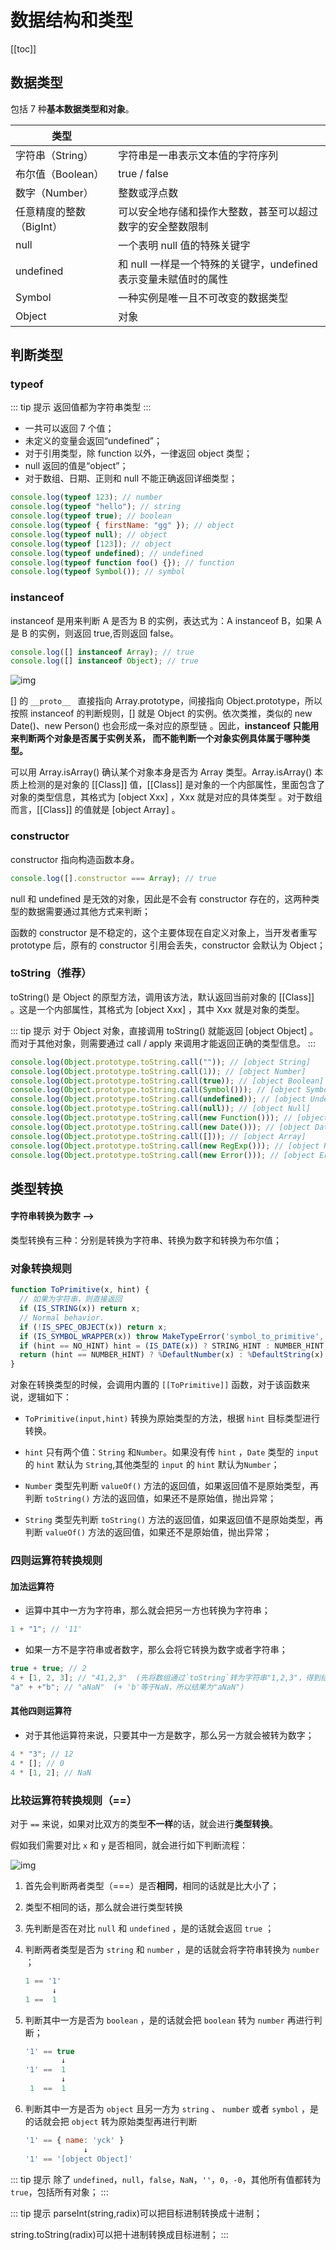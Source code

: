 # 数据结构和类型

[[toc]]

## 数据类型

包括 7 种**基本数据类型和对象**。

| 类型                     |                                                                  |
| ------------------------ | ---------------------------------------------------------------- |
| 字符串（String）         | 字符串是一串表示文本值的字符序列                                 |
| 布尔值（Boolean）        | true / false                                                     |
| 数字（Number）           | 整数或浮点数                                                     |
| 任意精度的整数（BigInt） | 可以安全地存储和操作大整数，甚至可以超过数字的安全整数限制       |
| null                     | 一个表明 null 值的特殊关键字                                     |
| undefined                | 和 null 一样是一个特殊的关键字，undefined 表示变量未赋值时的属性 |
| Symbol                   | 一种实例是唯一且不可改变的数据类型                               |
| Object                   | 对象                                                             |

## 判断类型

### typeof

::: tip 提示
返回值都为字符串类型
:::

- 一共可以返回 7 个值；
- 未定义的变量会返回“undefined”；
- 对于引用类型，除 function 以外，一律返回 object 类型；
- null 返回的值是“object”；
- 对于数组、日期、正则和 null 不能正确返回详细类型；

```js
console.log(typeof 123); // number
console.log(typeof "hello"); // string
console.log(typeof true); // boolean
console.log(typeof { firstName: "gg" }); // object
console.log(typeof null); // object
console.log(typeof [123]); // object
console.log(typeof undefined); // undefined
console.log(typeof function foo() {}); // function
console.log(typeof Symbol()); // symbol
```

### instanceof

instanceof 是用来判断 A 是否为 B 的实例，表达式为：A instanceof B，如果 A 是 B 的实例，则返回 true,否则返回 false。

```js
console.log([] instanceof Array); // true
console.log([] instanceof Object); // true
```

![img](/images/javascript/2-1-原型链.png)

[] 的 `__proto__ ` 直接指向 Array.prototype，间接指向 Object.prototype，所以按照 instanceof 的判断规则，[] 就是 Object 的实例。依次类推，类似的 new Date()、new Person() 也会形成一条对应的原型链 。因此，**instanceof 只能用来判断两个对象是否属于实例关系， 而不能判断一个对象实例具体属于哪种类型。**

可以用 Array.isArray() 确认某个对象本身是否为 Array 类型。Array.isArray() 本质上检测的是对象的 [[Class]] 值，[[Class]] 是对象的一个内部属性，里面包含了对象的类型信息，其格式为 [object Xxx] ，Xxx 就是对应的具体类型 。对于数组而言，[[Class]] 的值就是 [object Array] 。

### constructor

constructor 指向构造函数本身。

```js
console.log([].constructor === Array); // true
```

null 和 undefined 是无效的对象，因此是不会有 constructor 存在的，这两种类型的数据需要通过其他方式来判断；

函数的 constructor 是不稳定的，这个主要体现在自定义对象上，当开发者重写 prototype 后，原有的 constructor 引用会丢失，constructor 会默认为 Object；

### toString（推荐）

toString() 是 Object 的原型方法，调用该方法，默认返回当前对象的 [[Class]] 。这是一个内部属性，其格式为 [object Xxx] ，其中 Xxx 就是对象的类型。

::: tip 提示
对于 Object 对象，直接调用 toString() 就能返回 [object Object] 。而对于其他对象，则需要通过 call / apply 来调用才能返回正确的类型信息。
:::

```js
console.log(Object.prototype.toString.call("")); // [object String]
console.log(Object.prototype.toString.call(1)); // [object Number]
console.log(Object.prototype.toString.call(true)); // [object Boolean]
console.log(Object.prototype.toString.call(Symbol())); // [object Symbol]
console.log(Object.prototype.toString.call(undefined)); // [object Undefined]
console.log(Object.prototype.toString.call(null)); // [object Null]
console.log(Object.prototype.toString.call(new Function())); // [object Function]
console.log(Object.prototype.toString.call(new Date())); // [object Date]
console.log(Object.prototype.toString.call([])); // [object Array]
console.log(Object.prototype.toString.call(new RegExp())); // [object RegExp]
console.log(Object.prototype.toString.call(new Error())); // [object Error]
```

## 类型转换

#### 字符串转换为数字 -->

类型转换有三种：分别是转换为字符串、转换为数字和转换为布尔值；

### 对象转换规则

```js
function ToPrimitive(x, hint) {
  // 如果为字符串，则直接返回
  if (IS_STRING(x)) return x;
  // Normal behavior.
  if (!IS_SPEC_OBJECT(x)) return x;
  if (IS_SYMBOL_WRAPPER(x)) throw MakeTypeError('symbol_to_primitive', []);
  if (hint == NO_HINT) hint = (IS_DATE(x)) ? STRING_HINT : NUMBER_HINT;
  return (hint == NUMBER_HINT) ? %DefaultNumber(x) : %DefaultString(x);
}
```

对象在转换类型的时候，会调用内置的 `[[ToPrimitive]]` 函数，对于该函数来说，逻辑如下：

- `ToPrimitive(input,hint)` 转换为原始类型的方法，根据 `hint` 目标类型进行转换。

- `hint` 只有两个值：`String` 和`Number`。如果没有传 `hint` ，`Date` 类型的 `input` 的 `hint` 默认为 `String`,其他类型的 `input` 的 `hint` 默认为`Number`；

- `Number` 类型先判断 `valueOf()` 方法的返回值，如果返回值不是原始类型，再判断 `toString()` 方法的返回值，如果还不是原始值，抛出异常；
- `String` 类型先判断 `toString()` 方法的返回值，如果返回值不是原始类型，再判断 `valueOf()` 方法的返回值，如果还不是原始值，抛出异常；

### 四则运算符转换规则

#### 加法运算符

- 运算中其中一方为字符串，那么就会把另一方也转换为字符串；

```js
1 + "1"; // '11'
```

- 如果一方不是字符串或者数字，那么会将它转换为数字或者字符串；

```js
true + true; // 2
4 + [1, 2, 3]; // "41,2,3"  (先将数组通过`toString`转为字符串"1,2,3"，得到结果"41,2,3")
"a" + +"b"; // "aNaN"  (+ 'b'等于NaN，所以结果为"aNaN")
```

#### 其他四则运算符

- 对于其他运算符来说，只要其中一方是数字，那么另一方就会被转为数字；

```js
4 * "3"; // 12
4 * []; // 0
4 * [1, 2]; // NaN
```

### 比较运算符转换规则（==）

对于 `==` 来说，如果对比双方的类型**不一样**的话，就会进行**类型转换**。

假如我们需要对比 `x` 和 `y` 是否相同，就会进行如下判断流程：

![img](/images/javascript/2-2-比较运算符流程图.png)

1. 首先会判断两者类型（===）是否**相同**，相同的话就是比大小了；

2. 类型不相同的话，那么就会进行类型转换

3. 先判断是否在对比 `null` 和 `undefined` ，是的话就会返回 `true` ；

4. 判断两者类型是否为 `string` 和 `number` ，是的话就会将字符串转换为 `number` ；

   ```js
   1 == '1'
         ↓
   1 ==  1
   ```

5. 判断其中一方是否为 `boolean` ，是的话就会把 `boolean` 转为 `number` 再进行判断；

   ```js
   '1' == true
           ↓
   '1' ==  1
           ↓
    1  ==  1
   ```

6. 判断其中一方是否为 `object` 且另一方为 `string` 、 `number` 或者 `symbol` ，是的话就会把 `object` 转为原始类型再进行判断

   ```js
   '1' == { name: 'yck' }
                ↓
   '1' == '[object Object]'
   ```

::: tip 提示
除了 `undefined`，`null`，`false`，`NaN`，`''`，`0`，`-0`，其他所有值都转为 `true`，包括所有对象；
:::

::: tip 提示
parseInt(string,radix)可以把目标进制转换成十进制；

string.toString(radix)可以把十进制转换成目标进制；
:::